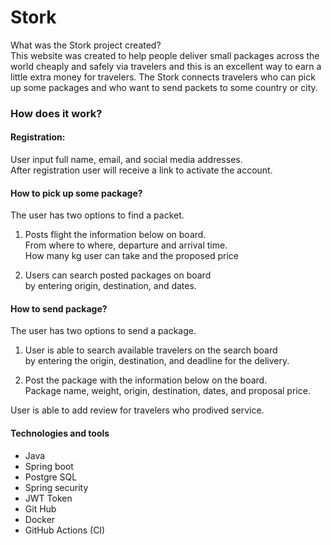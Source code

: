 # Stork
What was the Stork project created?   
This website was created to help people deliver small packages across
the world cheaply and safely via travelers and this is an excellent way to earn a
little extra money for travelers. The Stork connects travelers who can pick up some packages and
who want to send packets to some country or city.

### How does it work?

#### Registration:
User input full name, email, and social media addresses.                                                                                            
After registration user will receive a link to activate the account.

#### How to pick up some package?
The user has two options to find a packet.
1. Posts flight the information below on board.             
From where to where, departure and arrival time.         
How many kg user can take and the proposed price      

2. Users can search posted packages on board      
by entering origin, destination, and dates.

#### How to send package?
The user has two options to send a package.
1. User is able to search available travelers on the search board  
by entering the origin, destination, and deadline for the delivery.

2. Post the package with the information below on the board.                    
Package name, weight, origin, destination, dates, and proposal price.

User is able to add review for travelers who prodived service.

#### Technologies and tools
+ Java 
+ Spring boot 
+ Postgre SQL
+ Spring security 
+ JWT Token
+ Git Hub
+ Docker 
+ GitHub Actions (CI)

